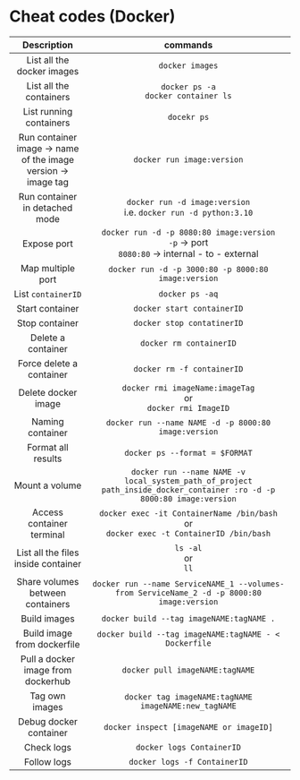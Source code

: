 # Cheat codes (Docker)


| Description                                       |                       commands                        |
|:-------------------------------------------------:|:-----------------------------------------------------:|
|List all the docker images                                |      `docker images`                                  |
|List all the containers |      `docker ps -a`<br>`docker container ls`|
|List running containers | `docekr ps`
|Run container<br>image -> name of the image<br>version -> image tag | `docker run image:version`|
|Run container in detached mode | `docker run -d image:version`<br>i.e. `docker run -d python:3.10`|
|Expose port| `docker run -d -p 8080:80 image:version`<br>`-p` -> port <br> `8080:80` -> internal - to - external|
|Map multiple port | `docker run -d -p 3000:80 -p 8000:80 image:version`|
|List `containerID`| `docker ps -aq`|
|Start container | `docker start containerID`|
|Stop container | `docker stop contatinerID`|
|Delete a container | `docker rm containerID`|
|Force delete a container | `docker rm -f containerID`|
|Delete docker image | `docker rmi imageName:imageTag`<br> or <br> `docker rmi ImageID`|
|Naming container | `docker run --name NAME -d -p 8000:80 image:version`|
|Format all results| `docker ps --format = $FORMAT`|
|Mount a volume| `docker run --name NAME -v local_system_path_of_project path_inside_docker_container :ro -d -p 8000:80 image:version`|
|Access container terminal | `docker exec -it ContainerName /bin/bash` <br> or <br> `docker exec -t ContainerID /bin/bash`|
|List all the files inside container | `ls -al`<br> or <br> `ll`|
|Share volumes between containers | `docker run --name ServiceNAME_1 --volumes-from ServiceName_2 -d -p 8000:80 image:version`|
|Build images | `docker build --tag imageNAME:tagNAME .`|
|Build image from dockerfile | `docker build --tag imageNAME:tagNAME - < Dockerfile`|
|Pull a docker image from dockerhub| `docker pull imageNAME:tagNAME`|
|Tag own images| `docker tag imageNAME:tagNAME imageNAME:new_tagNAME`|
|Debug docker container| `docker inspect [imageNAME or imageID]`|
|Check logs| `docker logs ContainerID`|
|Follow logs| `docker logs -f ContainerID`|

